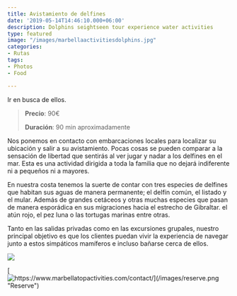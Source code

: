 ```yaml
---
title: Avistamiento de delfines
date: '2019-05-14T14:46:10.000+06:00'
description: Dolphins seightseen tour experience water activities
type: featured
image: "/images/marbellaactivitiesdolphins.jpg"
categories:
- Rutas
tags:
- Photos
- Food

---
```

Ir en busca de ellos.

> **Precio**: 90€
>
> **Duración**: 90 min aproximadamente

Nos ponemos en contacto con embarcaciones locales para localizar su ubicación y salir a su avistamiento.
Pocas cosas se pueden comparar a la sensación de libertad que sentirás al ver jugar y nadar a los delfines en el mar. 
Esta es una actividad dirigida a toda la familia que no dejará indiferente ni a pequeños ni a mayores.

En nuestra costa tenemos la suerte de contar con tres especies de delfines que habitan sus aguas de manera permanente; el delfín común, el listado y el mular. Además de grandes cetáceos y otras muchas especies que pasan de manera esporádica en sus migraciones hacia el estrecho de Gibraltar. el atún rojo, el pez luna o las tortugas marinas entre otras.

Tanto en las salidas privadas como en las excursiones grupales, nuestro principal objetivo es que los clientes puedan vivir la experiencia de navegar junto a estos simpáticos mamíferos e incluso bañarse cerca de ellos.

![](/images/dolphin-activities.jpg)

[![https://www.marbellatopactivities.com/contact/](/images/reserve.png "Reserve")](https://www.marbellatopactivities.com/contact/ "Reserve")
